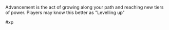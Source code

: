 Advancement is the act of growing along your path and reaching new tiers of power. Players may know this better as "Levelling up"

#xp 